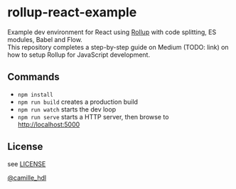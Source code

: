 # rollup-react-example

Example dev environment for React using [Rollup](https://rollupjs.org) with code splitting, ES modules, Babel and Flow.  
This repository completes a step-by-step guide on Medium (TODO: link) on how to setup Rollup for JavaScript development.

## Commands

* `npm install`
* `npm run build` creates a production build
* `npm run watch` starts the dev loop
* `npm run serve` starts a HTTP server, then browse to [http://localhost:5000](http://localhost:5000)

## License

see [LICENSE](LICENSE)


[@camille_hdl](https://twitter.com/camille_hdl)
